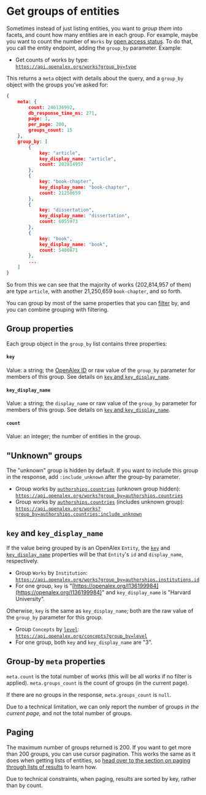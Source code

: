 # Get groups of entities

Sometimes instead of just listing entities, you want to _group them_ into facets, and count how many entities are in each group. For example, maybe you want to count the number of `Works` by [open access status](../api-entities/works/work-object/#open\_access). To do that, you call the entity endpoint, adding the `group_by` parameter. Example:

* Get counts of works by type:\
  [`https://api.openalex.org/works?group_by=type`](https://api.openalex.org/works?group\_by=type)

This returns a `meta` object with details about the query, and a `group_by` object with the groups you've asked for:

```json
{
    meta: {
        count: 246136992,
        db_response_time_ms: 271,
        page: 1,
        per_page: 200,
        groups_count: 15
    },
    group_by: [
        {
            key: "article",
            key_display_name: "article",
            count: 202814957
        },
        {
            key: "book-chapter",
            key_display_name: "book-chapter",
            count: 21250659
        },
        {
            key: "dissertation",
            key_display_name: "dissertation",
            count: 6055973
        },
        {
            key: "book",
            key_display_name: "book",
            count: 5400871
        },
        ...
    ]
}
```

So from this we can see that the majority of works (202,814,957 of them) are type `article`, with another 21,250,659 `book-chapter`, and so forth.

You can group by most of the same properties that you can [filter](get-lists-of-entities/filter-entity-lists.md) by, and you can combine grouping with filtering.

## Group properties

Each group object in the `group_by` list contains three properties:

#### `key`

Value: a string; the [OpenAlex ID](get-single-entities/#the-openalex-id) or raw value of the `group_by` parameter for members of this group. See details on [`key` and `key_display_name`](get-groups-of-entities.md#key-and-key\_display\_name).

#### `key_display_name`

Value: a string; the `display_name` or raw value of the `group_by` parameter for members of this group. See details on [`key` and `key_display_name`](get-groups-of-entities.md#key-and-key\_display\_name).

#### `count`

Value: an integer; the number of entities in the group.

## "Unknown" groups

The "unknown" group is hidden by default. If you want to include this group in the response, add `:include_unknown` after the group-by parameter.

* Group works by [`authorships.countries`](../api-entities/works/work-object/authorship-object.md#countries) (unknown group hidden):\
  [`https://api.openalex.org/works?group_by=authorships.countries`](https://api.openalex.org/works?group\_by=authorships.countries)
* Group works by [`authorships.countries`](../api-entities/works/work-object/authorship-object.md#countries) (includes unknown group):\
  [`https://api.openalex.org/works?group_by=authorships.countries:include_unknown`](https://api.openalex.org/works?group\_by=authorships.countries:include\_unknown)

## `key` and `key_display_name`

If the value being grouped by is an OpenAlex `Entity`, the [`key`](get-groups-of-entities.md#key) and [`key_display_name`](get-groups-of-entities.md#key\_display\_name) properties will be that `Entity`'s `id` and `display_name`, respectively.

* Group `Works` by `Institution`:\
  [`https://api.openalex.org/works?group_by=authorships.institutions.id`](https://api.openalex.org/works?group\_by=authorships.institutions.id)
* For one group, `key` is "[https://openalex.org/I136199984](https://openalex.org/I136199984)" and `key_display_name` is "Harvard University".

Otherwise, `key` is the same as `key_display_name`; both are the raw value of the `group_by` parameter for this group.

* Group `Concepts` by [`level`](../api-entities/concepts/concept-object.md#level):\
  [`https://api.openalex.org/concepts?group_by=level`](https://api.openalex.org/concepts?group\_by=level)
* For one group, both `key` and `key_display_name` are "3".

## Group-by `meta` properties

`meta.count` is the total number of works (this will be all works if no filter is applied). `meta.groups_count` is the count of groups (in the current page).

If there are no groups in the response, `meta.groups_count` is `null`.

Due to a technical limitation, we can only report the number of groups _in the current page,_ and not the total number of groups.

## Paging

The maximum number of groups returned is 200. If you want to get more than 200 groups, you can use cursor pagination. This works the same as it does when getting lists of entities, so [head over to the section on paging through lists of results](get-lists-of-entities/paging.md#cursor-paging) to learn how.

Due to technical constraints, when paging, results are sorted by key, rather than by count.
